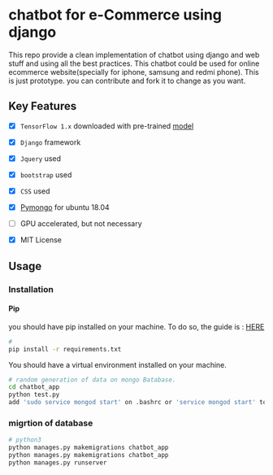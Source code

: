 # chatbot for e-Commerce using django

This repo provide a clean implementation of chatbot using django and web stuff and using all the best practices.
This chatbot could be used for online ecommerce website(specially for iphone, samsung and redmi phone). This is just prototype. you can contribute and fork it to change as you want.

## Key Features

- [x] `TensorFlow 1.x` downloaded with pre-trained [model](https://drive.google.com/file/d/1mVWFScBHFeA7oVxQzWb8QbKfTi3TToUr/view?usp=sharing)
- [x] `Django` framework
- [x] `Jquery` used
- [x] `bootstrap` used
- [x] `CSS` used
- [x] [Pymongo](https://docs.mongodb.com/manual/tutorial/install-mongodb-on-ubuntu/) for ubuntu 18.04
- [ ] GPU accelerated, but not necessary
- [x] MIT License


## Usage

### Installation

#### Pip
you should have pip installed on your machine. To do so, the guide is : [HERE](https://youtu.be/Tl3q8Wm0jvI)
```bash
#
pip install -r requirements.txt

```
You should have a virtual environment installed on your machine.
```bash
# random generation of data on mongo Batabase.
cd chatbot_app
python test.py
add 'sudo service mongod start' on .bashrc or 'service mongod start' to avoid password on bashrc file. :)
```

### migrtion of database
```bash
# python3
python manages.py makemigrations chatbot_app
python manages.py makemigrations chatbot_app
python manages.py runserver
```
